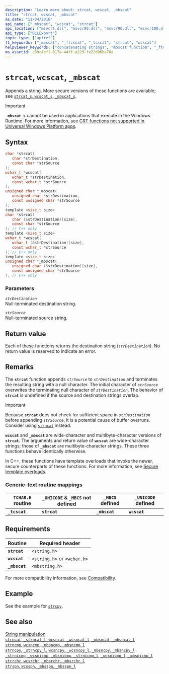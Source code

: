 ```yaml
---
description: "Learn more about: strcat, wcscat, _mbscat"
title: "strcat, wcscat, _mbscat"
ms.date: "11/04/2016"
api_name: ["_mbscat", "wcscat", "strcat"]
api_location: ["msvcrt.dll", "msvcr80.dll", "msvcr90.dll", "msvcr100.dll", "msvcr100_clr0400.dll", "msvcr110.dll", "msvcr110_clr0400.dll", "msvcr120.dll", "msvcr120_clr0400.dll", "ucrtbase.dll", "api-ms-win-crt-multibyte-l1-1-0.dll", "api-ms-win-crt-string-l1-1-0.dll", "ntoskrnl.exe"]
api_type: ["DLLExport"]
topic_type: ["apiref"]
f1_keywords: ["_mbscat", "_ftcscat", "_tcscat", "strcat", "wcscat"]
helpviewer_keywords: ["concatenating strings", "mbscat function", "_ftcscat function", "_tcscat function", "ftcscat function", "strcat function", "strings [C++], appending", "_mbscat function", "tcscat function", "strings [C++], concatenating", "appending strings", "wcscat function"]
ms.assetid: c89c4ef1-817a-44ff-a229-fe22d06ba78a
---
```

# `strcat`, `wcscat`, `_mbscat`

Appends a string. More secure versions of these functions are available; see [`strcat_s`, `wcscat_s`, `_mbscat_s`](strcat-s-wcscat-s-mbscat-s.md).

> [!IMPORTANT]
> **`_mbscat_s`** cannot be used in applications that execute in the Windows Runtime. For more information, see [CRT functions not supported in Universal Windows Platform apps](../../cppcx/crt-functions-not-supported-in-universal-windows-platform-apps.md).

## Syntax

```C
char *strcat(
   char *strDestination,
   const char *strSource
);
wchar_t *wcscat(
   wchar_t *strDestination,
   const wchar_t *strSource
);
unsigned char *_mbscat(
   unsigned char *strDestination,
   const unsigned char *strSource
);
template <size_t size>
char *strcat(
   char (&strDestination)[size],
   const char *strSource
); // C++ only
template <size_t size>
wchar_t *wcscat(
   wchar_t (&strDestination)[size],
   const wchar_t *strSource
); // C++ only
template <size_t size>
unsigned char *_mbscat(
   unsigned char (&strDestination)[size],
   const unsigned char *strSource
); // C++ only
```

### Parameters

*`strDestination`*\
Null-terminated destination string.

*`strSource`*\
Null-terminated source string.

## Return value

Each of these functions returns the destination string (*`strDestination`*). No return value is reserved to indicate an error.

## Remarks

The **`strcat`** function appends *`strSource`* to *`strDestination`* and terminates the resulting string with a null character. The initial character of *`strSource`* overwrites the terminating null character of *`strDestination`*. The behavior of **`strcat`** is undefined if the source and destination strings overlap.

> [!IMPORTANT]
> Because **`strcat`** does not check for sufficient space in *`strDestination`* before appending *`strSource`*, it is a potential cause of buffer overruns. Consider using [`strncat`](strncat-strncat-l-wcsncat-wcsncat-l-mbsncat-mbsncat-l.md) instead.

**`wcscat`** and **`_mbscat`** are wide-character and multibyte-character versions of **`strcat`**. The arguments and return value of **`wcscat`** are wide-character strings; those of **`_mbscat`** are multibyte-character strings. These three functions behave identically otherwise.

In C++, these functions have template overloads that invoke the newer, secure counterparts of these functions. For more information, see [Secure template overloads](../secure-template-overloads.md).

### Generic-text routine mappings

|`TCHAR.H` routine|`_UNICODE` & `_MBCS` not defined|`_MBCS` defined|`_UNICODE` defined|
|---------------------|------------------------------------|--------------------|-----------------------|
|**`_tcscat`**|**`strcat`**|**`_mbscat`**|**`wcscat`**|

## Requirements

|Routine|Required header|
|-------------|---------------------|
|**`strcat`**|`<string.h>`|
|**`wcscat`**|`<string.h>` or `<wchar.h>`|
|**`_mbscat`**|`<mbstring.h>`|

For more compatibility information, see [Compatibility](../compatibility.md).

## Example

See the example for [`strcpy`](strcpy-wcscpy-mbscpy.md).

## See also

[String manipulation](../string-manipulation-crt.md)\
[`strncat`, `_strncat_l`, `wcsncat`, `_wcsncat_l`, `_mbsncat`, `_mbsncat_l`](strncat-strncat-l-wcsncat-wcsncat-l-mbsncat-mbsncat-l.md)\
[`strncmp`, `wcsncmp`, `_mbsncmp`, `_mbsncmp_l`](strncmp-wcsncmp-mbsncmp-mbsncmp-l.md)\
[`strncpy`, `_strncpy_l`, `wcsncpy`, `_wcsncpy_l`, `_mbsncpy`, `_mbsncpy_l`](strncpy-strncpy-l-wcsncpy-wcsncpy-l-mbsncpy-mbsncpy-l.md)\
[`_strnicmp`, `_wcsnicmp`, `_mbsnicmp`, `_strnicmp_l`, `_wcsnicmp_l`, `_mbsnicmp_l`](strnicmp-wcsnicmp-mbsnicmp-strnicmp-l-wcsnicmp-l-mbsnicmp-l.md)\
[`strrchr`, `wcsrchr`, `_mbsrchr`, `_mbsrchr_l`](strrchr-wcsrchr-mbsrchr-mbsrchr-l.md)\
[`strspn`, `wcsspn`, `_mbsspn`, `_mbsspn_l`](strspn-wcsspn-mbsspn-mbsspn-l.md)
